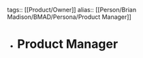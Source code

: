 tags:: [[Product/Owner]]
alias:: [[Person/Brian Madison/BMAD/Persona/Product Manager]]

- # Product Manager